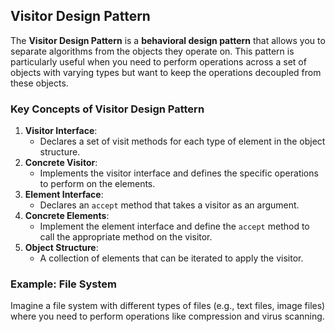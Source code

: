  <h2>Visitor Design Pattern</h2>
    <p>
        The <strong>Visitor Design Pattern</strong> is a <strong>behavioral design pattern</strong> that allows you to separate algorithms from the objects they operate on. 
        This pattern is particularly useful when you need to perform operations across a set of objects with varying types but want to keep the operations decoupled from these objects.
    </p>

 <h3>Key Concepts of Visitor Design Pattern</h3>
    <ol>
        <li><strong>Visitor Interface</strong>: 
            <ul>
                <li>Declares a set of visit methods for each type of element in the object structure.</li>
            </ul>
        </li>
        <li><strong>Concrete Visitor</strong>: 
            <ul>
                <li>Implements the visitor interface and defines the specific operations to perform on the elements.</li>
            </ul>
        </li>
        <li><strong>Element Interface</strong>: 
            <ul>
                <li>Declares an <code>accept</code> method that takes a visitor as an argument.</li>
            </ul>
        </li>
        <li><strong>Concrete Elements</strong>: 
            <ul>
                <li>Implement the element interface and define the <code>accept</code> method to call the appropriate method on the visitor.</li>
            </ul>
        </li>
        <li><strong>Object Structure</strong>: 
            <ul>
                <li>A collection of elements that can be iterated to apply the visitor.</li>
            </ul>
        </li>
    </ol>

 <h3>Example: File System</h3>
    <p>
        Imagine a file system with different types of files (e.g., text files, image files) where you need to perform operations like compression and virus scanning.
    </p>